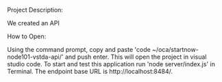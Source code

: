 Project Description:

We created an API

How to Open:

Using the command prompt, copy and paste 'code ~/oca/startnow-node101-vstda-api/' and push enter. This will open the project in visual studio code. To start and test this application run 'node server/index.js' in Terminal. The endpoint base URL is http://localhost:8484/.